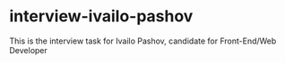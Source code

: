 # interview-ivailo-pashov
This is the interview task for Ivailo Pashov, candidate for Front-End/Web Developer
